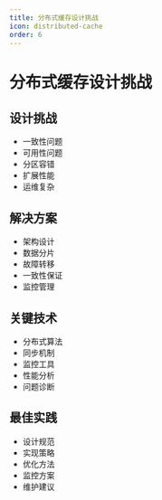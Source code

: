 ```yaml
---
title: 分布式缓存设计挑战
icon: distributed-cache
order: 6
---
```


# 分布式缓存设计挑战

## 设计挑战
- 一致性问题
- 可用性问题
- 分区容错
- 扩展性能
- 运维复杂

## 解决方案
- 架构设计
- 数据分片
- 故障转移
- 一致性保证
- 监控管理

## 关键技术
- 分布式算法
- 同步机制
- 监控工具
- 性能分析
- 问题诊断

## 最佳实践
- 设计规范
- 实现策略
- 优化方法
- 监控方案
- 维护建议

